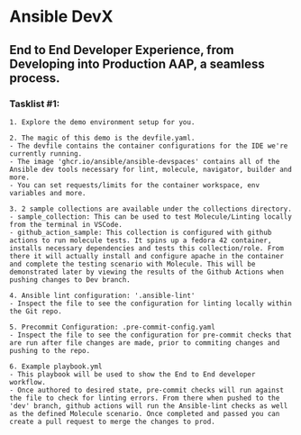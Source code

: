 # Ansible DevX 
## End to End Developer Experience, from Developing into Production AAP, a seamless process. 

### Tasklist #1:
    1. Explore the demo environment setup for you. 

    2. The magic of this demo is the devfile.yaml.
    - The devfile contains the container configurations for the IDE we're currently running. 
    - The image 'ghcr.io/ansible/ansible-devspaces' contains all of the Ansible dev tools necessary for lint, molecule, navigator, builder and more.
    - You can set requests/limits for the container workspace, env variables and more. 

    3. 2 sample collections are available under the collections directory.   
    - sample_collection: This can be used to test Molecule/Linting locally from the terminal in VSCode. 
    - github_action_sample: This collection is configured with github actions to run molecule tests. It spins up a fedora 42 container, installs necessary dependencies and tests this collection/role. From there it will actually install and configure apache in the container and complete the testing scenario with Molecule. This will be demonstrated later by viewing the results of the Github Actions when pushing changes to Dev branch. 

    4. Ansible lint configuration: '.ansible-lint'
    - Inspect the file to see the configuration for linting locally within the Git repo. 

    5. Precommit Configuration: .pre-commit-config.yaml
    - Inspect the file to see the configuration for pre-commit checks that are run after file changes are made, prior to commiting changes and pushing to the repo. 

    6. Example playbook.yml
    - This playbook will be used to show the End to End developer workflow.
    - Once authored to desired state, pre-commit checks will run against the file to check for linting errors. From there when pushed to the 'dev' branch, github actions will run the Ansible-lint checks as well as the defined Molecule scenario. Once completed and passed you can create a pull request to merge the changes to prod. 
